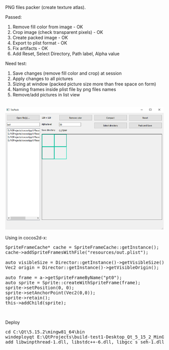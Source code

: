 PNG files packer (create texture atlas).

Passed:
1) Remove fill color from image - OK
2) Crop image (check transparent pixels) - OK
3) Create packed image - OK
4) Export to plist format - OK
5) Fix artifacts - OK
6) Add Reset, Select Directory, Path label, Alpha value

Need test:
1) Save changes (remove fill color and crop) at session
2) Apply changes to all pictures
3) Sizing at window (packed picture size more than free space on form)
4) Naming frames inside plist file by png files names
5) Remove/add pictures in list view

<br/><img src="screen.png" /><br/>

Using in cocos2d-x:
<pre>
SpriteFrameCache* cache = SpriteFrameCache::getInstance();
cache->addSpriteFramesWithFile("resources/out.plist");

auto visibleSize = Director::getInstance()->getVisibleSize();
Vec2 origin = Director::getInstance()->getVisibleOrigin();

auto frame = a->getSpriteFrameByName("pt0");
auto sprite = Sprite::createWithSpriteFrame(frame);
sprite->setPosition(0, 0);
sprite->setAnchorPoint(Vec2(0,0));
sprite->retain();
this->addChild(sprite);
</pre>

<br/>

Deploy

<pre>
cd C:\Qt\5.15.2\mingw81_64\bin 
windeployqt E:\QtProjects\build-test1-Desktop_Qt_5_15_2_MinGW_64_bit-Release\release
add libwinpthread-1.dll, libstdc++-6.dll, libgcc_s_seh-1.dll
</pre>
